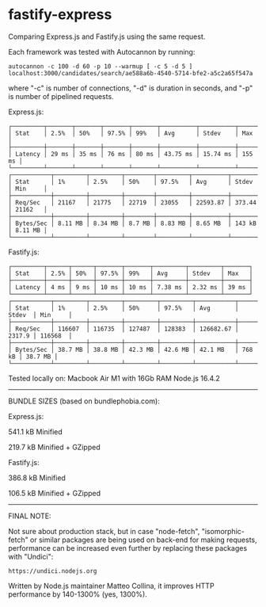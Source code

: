 # fastify-express
Comparing Express.js and Fastify.js using the same request.

Each framework was tested with Autocannon by running:
```
autocannon -c 100 -d 60 -p 10 --warmup [ -c 5 -d 5 ] localhost:3000/candidates/search/ae588a6b-4540-5714-bfe2-a5c2a65f547a
```
where "-c" is number of connections, "-d" is duration in seconds, and "-p" is number of pipelined requests.

Express.js:
```
┌─────────┬───────┬───────┬───────┬───────┬──────────┬──────────┬────────┐
│ Stat    │ 2.5%  │ 50%   │ 97.5% │ 99%   │ Avg      │ Stdev    │ Max    │
├─────────┼───────┼───────┼───────┼───────┼──────────┼──────────┼────────┤
│ Latency │ 29 ms │ 35 ms │ 76 ms │ 80 ms │ 43.75 ms │ 15.74 ms │ 155 ms │
└─────────┴───────┴───────┴───────┴───────┴──────────┴──────────┴────────┘
┌───────────┬─────────┬─────────┬────────┬─────────┬──────────┬────────┬─────────┐
│ Stat      │ 1%      │ 2.5%    │ 50%    │ 97.5%   │ Avg      │ Stdev  │ Min     │
├───────────┼─────────┼─────────┼────────┼─────────┼──────────┼────────┼─────────┤
│ Req/Sec   │ 21167   │ 21775   │ 22719  │ 23055   │ 22593.87 │ 373.44 │ 21162   │
├───────────┼─────────┼─────────┼────────┼─────────┼──────────┼────────┼─────────┤
│ Bytes/Sec │ 8.11 MB │ 8.34 MB │ 8.7 MB │ 8.83 MB │ 8.65 MB  │ 143 kB │ 8.11 MB │
└───────────┴─────────┴─────────┴────────┴─────────┴──────────┴────────┴─────────┘
```

Fastify.js:
```
┌─────────┬──────┬──────┬───────┬───────┬─────────┬─────────┬───────┐
│ Stat    │ 2.5% │ 50%  │ 97.5% │ 99%   │ Avg     │ Stdev   │ Max   │
├─────────┼──────┼──────┼───────┼───────┼─────────┼─────────┼───────┤
│ Latency │ 4 ms │ 9 ms │ 10 ms │ 10 ms │ 7.38 ms │ 2.32 ms │ 39 ms │
└─────────┴──────┴──────┴───────┴───────┴─────────┴─────────┴───────┘
┌───────────┬─────────┬─────────┬─────────┬─────────┬───────────┬────────┬─────────┐
│ Stat      │ 1%      │ 2.5%    │ 50%     │ 97.5%   │ Avg       │ Stdev  │ Min     │
├───────────┼─────────┼─────────┼─────────┼─────────┼───────────┼────────┼─────────┤
│ Req/Sec   │ 116607  │ 116735  │ 127487  │ 128383  │ 126682.67 │ 2317.9 │ 116568  │
├───────────┼─────────┼─────────┼─────────┼─────────┼───────────┼────────┼─────────┤
│ Bytes/Sec │ 38.7 MB │ 38.8 MB │ 42.3 MB │ 42.6 MB │ 42.1 MB   │ 768 kB │ 38.7 MB │
└───────────┴─────────┴─────────┴─────────┴─────────┴───────────┴────────┴─────────┘
```

Tested locally on:
Macbook Air M1 with 16Gb RAM
Node.js 16.4.2

---
BUNDLE SIZES (based on bundlephobia.com):

Express.js:

541.1 kB Minified

219.7 kB Minified + GZipped


Fastify.js:

386.8 kB Minified

106.5 kB Minified + GZipped

---
FINAL NOTE:

Not sure about production stack, but in case "node-fetch", "isomorphic-fetch" or similar packages 
are being used on back-end for making requests, performance can be increased even further by replacing 
these packages with "Undici":
```
https://undici.nodejs.org
```
Written by Node.js maintainer Matteo Collina, it improves HTTP performance by 140-1300% (yes, 1300%).